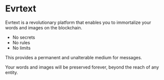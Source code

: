 # Evrtext

Evrtext is a revolutionary platform that enables you to immortalize your words and images on the blockchain.

- No secrets
- No rules
- No limits

This provides a permanent and unalterable medium for messages.

Your words and images will be preserved forever, beyond the reach of any entity.
